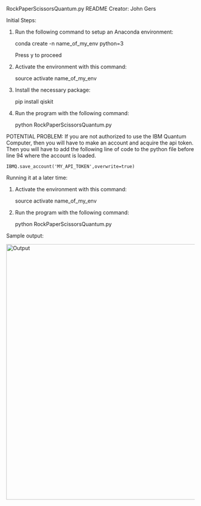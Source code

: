 RockPaperScissorsQuantum.py README
Creator: John Gers

Initial Steps:
1. 	Run the following command to setup an Anaconda environment:
	
	conda create -n name_of_my_env python=3

	Press y to proceed

2. 	Activate the environment with this command:
	
	source activate name_of_my_env

3. 	Install the necessary package:
	
	pip install qiskit

4. 	Run the program with the following command:
	
	python RockPaperScissorsQuantum.py

POTENTIAL PROBLEM:
If you are not authorized to use the IBM Quantum Computer, then you will have to make an account and acquire the api token. Then you will have to add the following line of code to the python file before line 94 where the account is loaded.

	IBMQ.save_account('MY_API_TOKEN',overwrite=true)

Running it at a later time: 
1. 	Activate the environment with this command:	
	
	source activate name_of_my_env

2. 	Run the program with the following command:	
	
	python RockPaperScissorsQuantum.py
	

Sample output:

<img width="682" alt="Output" src="https://user-images.githubusercontent.com/45726943/57564519-cd021b00-7361-11e9-85a2-5feed48454a2.png">
